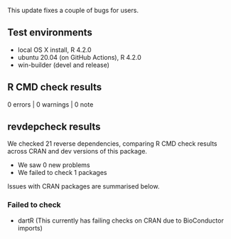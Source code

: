 This update fixes a couple of bugs for users.

## Test environments
* local OS X install, R 4.2.0
* ubuntu 20.04 (on GitHub Actions), R 4.2.0
* win-builder (devel and release)

## R CMD check results

0 errors | 0 warnings | 0 note

## revdepcheck results

We checked 21 reverse dependencies, comparing R CMD check results across CRAN and dev versions of this package.

 * We saw 0 new problems
 * We failed to check 1 packages

Issues with CRAN packages are summarised below.

### Failed to check

* dartR (This currently has failing checks on CRAN due to BioConductor imports)
